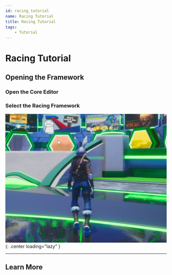 ```yaml
---
id: racing_tutorial
name: Racing Tutorial
title: Racing Tutorial
tags:
    - Tutorial
---
```


# Racing Tutorial

## Opening the Framework

### Open the Core Editor

### Select the Racing Framework

![Open Racing Framework](../img/RacingTutorial/RacingTutorial_OpenFrameworkGames.png){: .center loading="lazy" }

<!-- TODO: Match the name exactly -->


---

## Learn More

